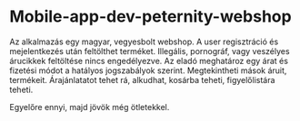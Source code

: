 # Mobile-app-dev-peternity-webshop

Az alkalmazás egy magyar, vegyesbolt webshop. A user regisztráció és mejelentkezés után feltölthet
terméket. Illegális, pornográf, vagy veszélyes árucikkek feltöltése nincs engedélyezve. Az eladó
meghatároz egy árat és fizetési módot a hatályos jogszabályok szerint. Megtekintheti mások áruit,
termékeit. Árajánlatatot tehet rá, alkudhat, kosárba teheti, figyelőlistára teheti.

Egyelőre ennyi, majd jövök még ötletekkel.